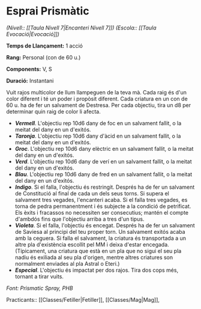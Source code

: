 # Esprai Prismàtic

*(Nivell:: [[Taula Nivell 7|Encanteri Nivell 7]]) (Escola:: [[Taula Evocació|Evocació]])*

**Temps de Llançament:** 1 acció

**Rang:** Personal (con de 60 u.)

**Components:** V, S

**Duració:** Instantani

Vuit rajos multicolor de llum llampeguen de la teva mà. Cada raig és d'un color diferent i té un poder i propòsit diferent. Cada criatura en un con de 60 u. ha de fer un salvament de Destresa. Per cada objectiu, tira un d8 per determinar quin raig de color li afecta.

- ***Vermell***. L'objectiu rep 10d6 dany de foc en un salvament fallit, o la meitat del dany en un d'exitós.
- ***Taronja***. L'objectiu rep 10d6 dany d'àcid en un salvament fallit, o la meitat del dany en un d'exitós.
- ***Groc***. L'objectiu rep 10d6 dany elèctric en un salvament fallit, o la meitat del dany en un d'exitós.
- ***Verd***. L'objectiu rep 10d6 dany de verí en un salvament fallit, o la meitat del dany en un d'exitós.
- ***Blau***. L'objectiu rep 10d6 dany de fred en un salvament fallit, o la meitat del dany en un d'exitós.
- ***Indigo***. Si el falla, l'objectiu és restringit. Després ha de fer un salvament de Constitució al final de cada un dels seus torns. Si supera el salvament tres vegades, l'encanteri acaba. Si el falla tres vegades, es torna de pedra permanentment i és subjecte a la condició de petrificat. Els èxits i fracassos no necessiten ser consecutius; mantén el compte d'ambdós fins que l'objectiu arriba a tres d'un tipus.
- ***Violeta***. Si el falla, l'objectiu és encegat. Després ha de fer un salvament de Saviesa al principi del teu proper torn. Un salvament exitós acaba amb la ceguera. Si falla el salvament, la criatura és transportada a un altre pla d'existència escollit pel MM i deixa d'estar encegada. (Típicament, una criatura que està en un pla que no sigui el seu pla nadiu és exiliada al seu pla d'origen, mentre altres criatures son normalment enviades al pla Astral o Eteri.)
- ***Especial***. L'objectiu és impactat per dos rajos. Tira dos cops més, tornant a tirar vuits.


*Font: Prismatic Spray, PHB*



Practicants:: [[Classes/Fetiller|Fetiller]], [[Classes/Mag|Mag]],